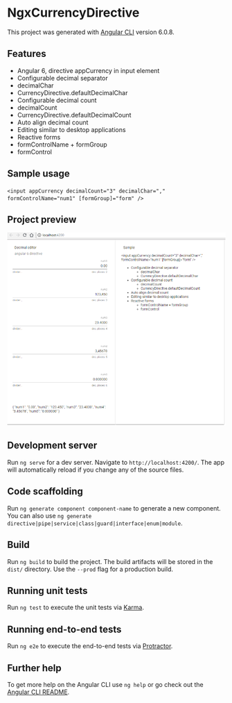 # NgxCurrencyDirective

This project was generated with [Angular CLI](https://github.com/angular/angular-cli) version 6.0.8.

## Features
- Angular 6, directive appCurrency in input element
- Configurable decimal separator
 - decimalChar
 - CurrencyDirective.defaultDecimalChar
- Configurable decimal count
 - decimalCount
 - CurrencyDirective.defaultDecimalCount
- Auto align decimal count
- Editing similar to desktop applications
- Reactive forms
 - formControlName + formGroup
 - formControl

## Sample usage
`<input appCurrency decimalCount="3" decimalChar="," formControlName="num1" [formGroup]="form" />`

## Project preview
![sample.png](sample.png "sample.png")

## Development server

Run `ng serve` for a dev server. Navigate to `http://localhost:4200/`. The app will automatically reload if you change any of the source files.

## Code scaffolding

Run `ng generate component component-name` to generate a new component. You can also use `ng generate directive|pipe|service|class|guard|interface|enum|module`.

## Build

Run `ng build` to build the project. The build artifacts will be stored in the `dist/` directory. Use the `--prod` flag for a production build.

## Running unit tests

Run `ng test` to execute the unit tests via [Karma](https://karma-runner.github.io).

## Running end-to-end tests

Run `ng e2e` to execute the end-to-end tests via [Protractor](http://www.protractortest.org/).

## Further help

To get more help on the Angular CLI use `ng help` or go check out the [Angular CLI README](https://github.com/angular/angular-cli/blob/master/README.md).
